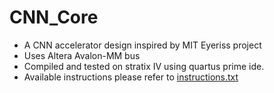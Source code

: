 # CNN_Core
* A CNN accelerator design inspired by MIT Eyeriss project
* Uses Altera Avalon-MM bus
* Compiled and tested on stratix IV using quartus prime ide.
* Available instructions please refer to [instructions.txt](instructions.txt)
